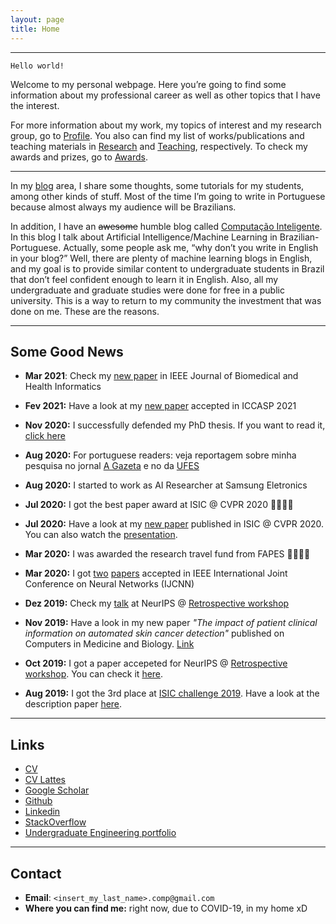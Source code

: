```yaml
---
layout: page
title: Home
---
```

___
`Hello world!` 

Welcome to my personal webpage. 
Here you’re going to find some information about my professional career as well as other topics that I have the interest.

For more information about my work, my topics of interest and my research group, go to [Profile](profile). You also can find my list of works/publications and teaching materials in [Research](research) and [Teaching](Teaching), respectively. To check my awards and prizes, go to [Awards](awards).

___
In my [blog](blog) area, I share some thoughts, some tutorials for my students, among other kinds of stuff. Most of the time I’m going to write in Portuguese because almost always my audience will be Brazilians.

In addition, I have an ~~awesome~~ humble blog called [Computação Inteligente](http://computacaointeligente.com.br). In this blog I talk about Artificial Intelligence/Machine Learning in Brazilian-Portuguese. Actually, some people ask me, “why don’t you write in English in your blog?” Well, there are plenty of machine learning blogs in English, and my goal is to provide similar content to undergraduate students in Brazil that don’t feel confident enough to learn it in English. Also, all my undergraduate and graduate studies were done for free in a public university. This is a way to return to my community the investment that was done on me. These are the reasons.

___

## Some Good News

+ **Mar 2021**: Check my [new paper](https://ieeexplore.ieee.org/document/9364366) in IEEE Journal of Biomedical and Health Informatics

+ **Fev 2021:** Have a look at my [new paper](https://arxiv.org/pdf/2102.11771.pdf) accepted in ICCASP 2021

+ **Nov 2020:** I successfully defended my PhD thesis. If you want to read it, [click here](https://informatica.ufes.br/en/pos-graduacao/PPGI/thesis-details?id=14992)

+ **Aug 2020:** For portuguese readers: veja reportagem sobre minha pesquisa no jornal [A Gazeta](https://www.agazeta.com.br/revista-ag/vida/aluno-da-ufes-ganha-premio-por-software-que-auxilia-na-deteccao-de-cancer-de-pele-0820) e no da [UFES](http://www.ufes.br/conteudo/software-que-auxilia-na-deteccao-de-cancer-de-pele-recebe-premio-internacional)

+ **Aug 2020:** I started to work as AI Researcher at Samsung Eletronics

+ **Jul 2020:**  I got the best paper award at ISIC @ CVPR 2020 🎉🎉🎉🎉

+ **Jul 2020:** Have a look at my [new paper](http://openaccess.thecvf.com/content_CVPRW_2020/papers/w42/Pacheco_On_Out-of-Distribution_Detection_Algorithms_With_Deep_Neural_Skin_Cancer_Classifiers_CVPRW_2020_paper.pdf) published in ISIC @ CVPR 2020. You can also watch the [presentation](https://www.youtube.com/watch?v=3kICSeBOndk&feature=youtu.be).
+ **Mar 2020:** I was awarded the research travel fund from FAPES 🎉🎉🎉🎉
+ **Mar 2020:** I got [two](https://ieeexplore.ieee.org/document/9206685) [papers](https://ieeexplore.ieee.org/document/9207552) accepted in IEEE International Joint Conference on Neural Networks (IJCNN)
+ **Dez 2019:** Check my [talk](assets/files/talks/neurips2019.pdf) at NeurIPS @ [Retrospective workshop](https://ml-retrospectives.github.io/neurips2019/schedule/)
+ **Nov 2019:** Have a look in my new paper _"The impact of patient clinical information on automated skin cancer detection"_ published on Computers in Medicine and Biology. [Link](https://www.sciencedirect.com/science/article/pii/S0010482519304019)
+ **Oct 2019:** I got a paper accepeted for NeurIPS @ [Retrospective workshop](https://ml-retrospectives.github.io/neurips2019/schedule/). You can check it [here](https://ml-retrospectives.github.io/neurips2019/assets/pdfs/Recent_advances_in_deep_learning_applied_to_skin_cancer_detection.pdf).
+ **Aug 2019:** I got the 3rd place at [ISIC challenge 2019](http://challenge2019.isic-archive.com). Have a look at the description paper [here](https://arxiv.org/pdf/1909.04525.pdf).

___

## Links
+ [CV](assets/files/andre-pacheco-cv.pdf)
+ [CV Lattes](http://lattes.cnpq.br/8898143425329967)
+ [Google Scholar](https://scholar.google.com/citations?user=OVhpuAgAAAAJ&hl=en)
+ [Github](http://github.com/paaatcha)
+ [Linkedin](https://linkedin.com/in/pacheco-andre/)
+ [StackOverflow](https://stackoverflow.com/users/9424793/andr%C3%A9-pacheco)
+ [Undergraduate Engineering portfolio](assets/files/andre-pacheco-eng-undergrad-portfolio.pdf)

___
## Contact
+ **Email**: `<insert_my_last_name>.comp@gmail.com`
+ **Where you can find me:** right now, due to COVID-19, in my home xD

